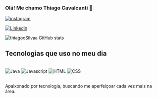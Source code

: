 ### Olá! Me chamo Thiago Cavalcanti 🤙

 [![instagram](https://img.shields.io/badge/Instagram-E4405F?style=for-the-badge&logo=instagram&logoColor=white)](https://www.instagram.com/thiago_cavalcanti.s/)

 [![Linkedin](https://img.shields.io/badge/LinkedIn-0077B5?style=for-the-badge&logo=linkedin&logoColor=white)](https://www.linkedin.com/in/thiago-cavalcanti-b74a75289/)

 ![thiagocSilvaa GitHub stats](https://github-readme-stats.vercel.app/api?username=thiagocSilvaa&show_icons=true&theme=dracula)

 ## Tecnologias que uso no meu dia

 <div style= "display: inline_block"><br/>
 <img align="center" alt="Java" src="https://img.shields.io/badge/Java-ED8B00?style=for-the-badge&logo=openjdk&logoColor=white
 " />
  <img align="center" alt="Javascript" src="https://img.shields.io/badge/JavaScript-F7DF1E?style=for-the-badge&logo=javascript&logoColor=black"/>
  <img align="center" alt="HTML" src="https://img.shields.io/badge/HTML-239120?style=for-the-badge&logo=html5&logoColor=white"/>
   
<img align="center" alt="CSS" src="https://img.shields.io/badge/CSS-239120?&style=for-the-badge&logo=css3&logoColor=white"/>
 </div><br>

 Apaixonado por tecnologia, buscando me aperfeiçoar cada vez mais na área. 